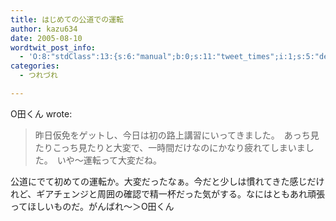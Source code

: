 ```yaml
---
title: はじめての公道での運転
author: kazu634
date: 2005-08-10
wordtwit_post_info:
  - 'O:8:"stdClass":13:{s:6:"manual";b:0;s:11:"tweet_times";i:1;s:5:"delay";i:0;s:7:"enabled";i:1;s:10:"separation";s:2:"60";s:7:"version";s:3:"3.7";s:14:"tweet_template";b:0;s:6:"status";i:2;s:6:"result";a:0:{}s:13:"tweet_counter";i:2;s:13:"tweet_log_ids";a:1:{i:0;i:1935;}s:9:"hash_tags";a:0:{}s:8:"accounts";a:1:{i:0;s:7:"kazu634";}}'
categories:
  - つれづれ

---
```

<div class="section">
<p>
    O田くん wrote:
</p>
  
<p>
<blockquote>
      昨日仮免をゲットし、今日は初の路上講習にいってきました。　あっち見たりこっち見たりと大変で、一時間だけなのにかなり疲れてしまいました。　いや～運転って大変だね。</p>
</blockquote>
    
<p>
      公道にでて初めての運転か。大変だったなぁ。今だと少しは慣れてきた感じだけれど、ギアチェンジと周囲の確認で精一杯だった気がする。なにはともあれ頑張ってほしいものだ。がんばれ～＞O田くん
</p></div>

